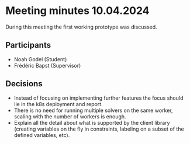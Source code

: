 # Meeting minutes 10.04.2024

During this meeting the first working prototype was discussed.

## Participants

* Noah Godel (Student)
* Frédéric Bapst (Supervisor)

## Decisions

* Instead of focusing on implementing further features the focus should lie in the k8s deployment and report.
* There is no need for running multiple solvers on the same worker, scaling with the number of workers is enough.
* Explain all the detail about what is supported by the client library (creating variables on the fly in constraints, labeling on a subset of the defined variables, etc).

